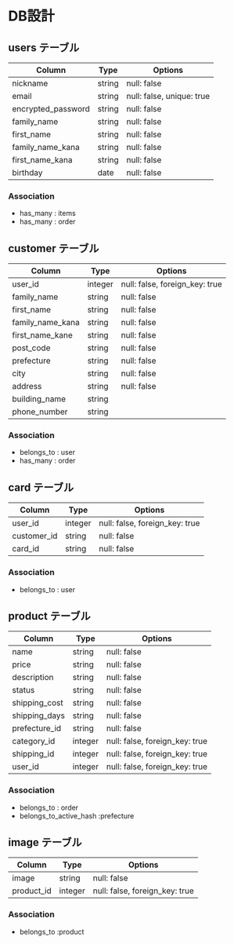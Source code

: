# DB設計

## users テーブル

| Column              | Type   | Options                   |
| ------------------- | ------ | ------------------------- |
| nickname            | string | null: false               |
| email               | string | null: false, unique: true |
| encrypted_password  | string | null: false               |
| family_name         | string | null: false               |
| first_name          | string | null: false               |
| family_name_kana    | string | null: false               |
| first_name_kana     | string | null: false               |
| birthday            | date   | null: false               |

### Association

- has_many : items
- has_many : order

## customer テーブル

| Column            | Type       | Options                        |
| ----------------- | ---------- | ------------------------------ |
| user_id           | integer    | null: false, foreign_key: true |
| family_name       | string     | null: false                    |
| first_name        | string     | null: false                    |
| family_name_kana  | string     | null: false                    |
| first_name_kane   | string     | null: false                    |
| post_code         | string     | null: false                    |
| prefecture        | string     | null: false                    |
| city              | string     | null: false                    |
| address           | string     | null: false                    |
| building_name     | string     |                                |
| phone_number      | string     |                                |

### Association

- belongs_to : user
- has_many : order

## card テーブル

| Column        | Type       | Options                        |
| ------------- | ---------- | ------------------------------ |
| user_id       | integer    | null: false, foreign_key: true |
| customer_id   | string     | null: false                    |
| card_id       | string     | null: false                    |

### Association

- belongs_to : user

## product テーブル

| Column           | Type    | Options                        |
| ---------------- | ------- | ------------------------------ |
| name             | string  | null: false                    |
| price            | string  | null: false                    |
| description      | string  | null: false                    |
| status           | string  | null: false                    |
| shipping_cost    | string  | null: false                    |
| shipping_days    | string  | null: false                    |
| prefecture_id    | string  | null: false                    |
| category_id      | integer | null: false, foreign_key: true |
| shipping_id      | integer | null: false, foreign_key: true |
| user_id          | integer | null: false, foreign_key: true |

### Association

- belongs_to : order
- belongs_to_active_hash :prefecture

## image テーブル

| Column     | Type    | Options                        |
| ---------- | ------- | ------------------------------ |
| image      | string  | null: false                    |
| product_id | integer | null: false, foreign_key: true |

### Association

- belongs_to :product
